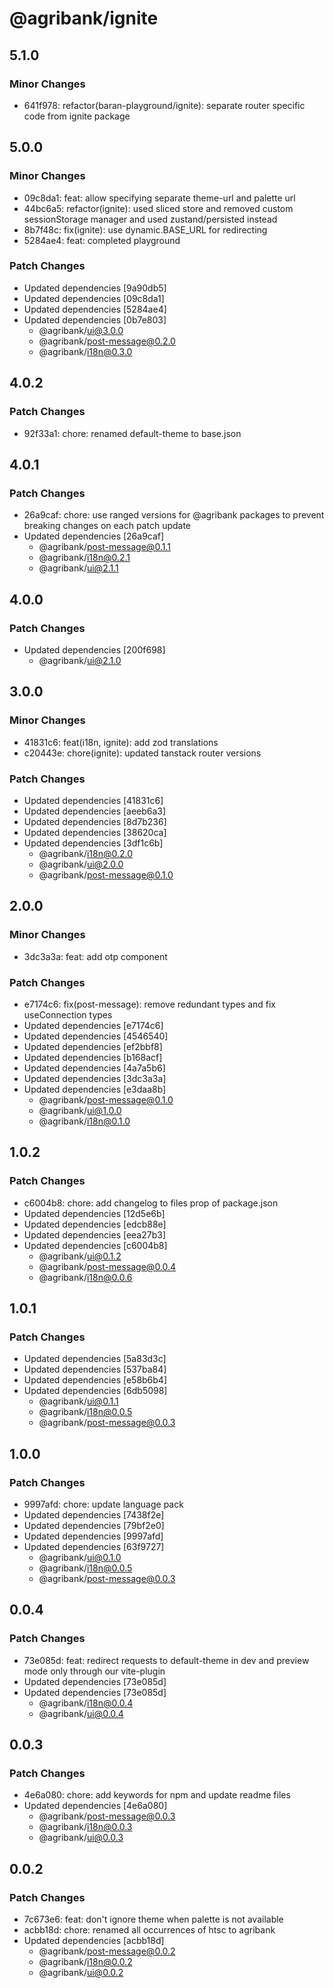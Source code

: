 # @agribank/ignite

## 5.1.0

### Minor Changes

- 641f978: refactor(baran-playground/ignite): separate router specific code from ignite package

## 5.0.0

### Minor Changes

- 09c8da1: feat: allow specifying separate theme-url and palette url
- 44bc6a5: refactor(ignite): used sliced store and removed custom sessionStorage manager and used zustand/persisted instead
- 8b7f48c: fix(ignite): use dynamic.BASE_URL for redirecting
- 5284ae4: feat: completed playground

### Patch Changes

- Updated dependencies [9a90db5]
- Updated dependencies [09c8da1]
- Updated dependencies [5284ae4]
- Updated dependencies [0b7e803]
  - @agribank/ui@3.0.0
  - @agribank/post-message@0.2.0
  - @agribank/i18n@0.3.0

## 4.0.2

### Patch Changes

- 92f33a1: chore: renamed default-theme to base.json

## 4.0.1

### Patch Changes

- 26a9caf: chore: use ranged versions for @agribank packages to prevent breaking changes on each patch update
- Updated dependencies [26a9caf]
  - @agribank/post-message@0.1.1
  - @agribank/i18n@0.2.1
  - @agribank/ui@2.1.1

## 4.0.0

### Patch Changes

- Updated dependencies [200f698]
  - @agribank/ui@2.1.0

## 3.0.0

### Minor Changes

- 41831c6: feat(i18n, ignite): add zod translations
- c20443e: chore(ignite): updated tanstack router versions

### Patch Changes

- Updated dependencies [41831c6]
- Updated dependencies [aeeb6a3]
- Updated dependencies [8d7b236]
- Updated dependencies [38620ca]
- Updated dependencies [3df1c6b]
  - @agribank/i18n@0.2.0
  - @agribank/ui@2.0.0
  - @agribank/post-message@0.1.0

## 2.0.0

### Minor Changes

- 3dc3a3a: feat: add otp component

### Patch Changes

- e7174c6: fix(post-message): remove redundant types and fix useConnection types
- Updated dependencies [e7174c6]
- Updated dependencies [4546540]
- Updated dependencies [ef2bbf8]
- Updated dependencies [b168acf]
- Updated dependencies [4a7a5b6]
- Updated dependencies [3dc3a3a]
- Updated dependencies [e3daa8b]
  - @agribank/post-message@0.1.0
  - @agribank/ui@1.0.0
  - @agribank/i18n@0.1.0

## 1.0.2

### Patch Changes

- c6004b8: chore: add changelog to files prop of package.json
- Updated dependencies [12d5e6b]
- Updated dependencies [edcb88e]
- Updated dependencies [eea27b3]
- Updated dependencies [c6004b8]
  - @agribank/ui@0.1.2
  - @agribank/post-message@0.0.4
  - @agribank/i18n@0.0.6

## 1.0.1

### Patch Changes

- Updated dependencies [5a83d3c]
- Updated dependencies [537ba84]
- Updated dependencies [e58b6b4]
- Updated dependencies [6db5098]
  - @agribank/ui@0.1.1
  - @agribank/i18n@0.0.5
  - @agribank/post-message@0.0.3

## 1.0.0

### Patch Changes

- 9997afd: chore: update language pack
- Updated dependencies [7438f2e]
- Updated dependencies [79bf2e0]
- Updated dependencies [9997afd]
- Updated dependencies [63f9727]
  - @agribank/ui@0.1.0
  - @agribank/i18n@0.0.5
  - @agribank/post-message@0.0.3

## 0.0.4

### Patch Changes

- 73e085d: feat: redirect requests to default-theme in dev and preview mode only through our vite-plugin
- Updated dependencies [73e085d]
- Updated dependencies [73e085d]
  - @agribank/i18n@0.0.4
  - @agribank/ui@0.0.4

## 0.0.3

### Patch Changes

- 4e6a080: chore: add keywords for npm and update readme files
- Updated dependencies [4e6a080]
  - @agribank/post-message@0.0.3
  - @agribank/i18n@0.0.3
  - @agribank/ui@0.0.3

## 0.0.2

### Patch Changes

- 7c673e6: feat: don't ignore theme when palette is not available
- acbb18d: chore: renamed all occurrences of htsc to agribank
- Updated dependencies [acbb18d]
  - @agribank/post-message@0.0.2
  - @agribank/i18n@0.0.2
  - @agribank/ui@0.0.2
